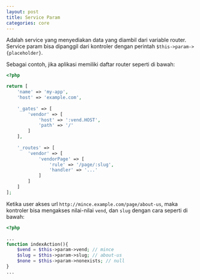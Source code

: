 ```yaml
---
layout: post
title: Service Param
categories: core
---
```


Adalah service yang menyediakan data yang diambil dari variable router. Service
param bisa dipanggil dari kontroler dengan perintah `$this->param->{placeholder}`.

Sebagai contoh, jika aplikasi memiliki daftar router seperti di bawah:

```php
<?php

return [
    'name' => 'my-app',
    'host' => 'example.com',
    
    '_gates' => [
        'vendor' => [
            'host' => ':vend.HOST',
            'path' => '/'
        ]
    ],
    
    '_routes' => [
        'vendor' => [
            'vendorPage' => [
                'rule' => '/page/:slug',
                'handler' => '...'
            ]
        ]
    ]
];
```

Ketika user akses url `http://mince.example.com/page/about-us`, maka kontroler
bisa mengakses nilai-nilai `vend`, dan `slug` dengan cara seperti di bawah:

```php
<?php

...
function indexAction(){
    $vend = $this->param->vend; // mince
    $slug = $this->param->slug; // about-us
    $none = $this->param->nonexists; // null
}
...
```